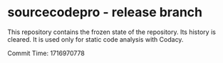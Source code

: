 # sourcecodepro - release branch

This repository contains the frozen state of the repository.
Its history is cleared. It is used only for static code
analysis with Codacy.

Commit Time: 1716970778